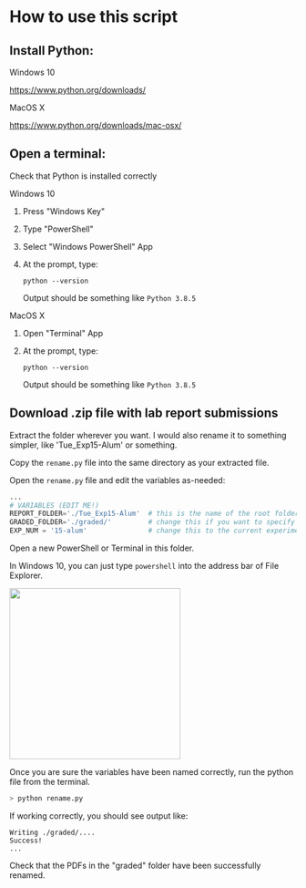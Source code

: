 # How to use this script

## Install Python:

Windows 10

https://www.python.org/downloads/

MacOS X

https://www.python.org/downloads/mac-osx/

## Open a terminal:

Check that Python is installed correctly

Windows 10

1. Press "Windows Key"
2. Type "PowerShell"
3. Select "Windows PowerShell" App
4. At the prompt, type:

    `python --version`

    Output should be something like `Python 3.8.5`

MacOS X

1. Open "Terminal" App
2. At the prompt, type:

    `python --version`

    Output should be something like `Python 3.8.5`

## Download .zip file with lab report submissions

Extract the folder wherever you want. I would also rename it to something simpler,
like 'Tue_Exp15-Alum' or something.

Copy the `rename.py` file into the same directory as your extracted file.

Open the `rename.py` file and edit the variables as-needed:

```python
...
# VARIABLES (EDIT ME!)
REPORT_FOLDER='./Tue_Exp15-Alum'  # this is the name of the root folder that contains all submission folders
GRADED_FOLDER='./graded/'         # change this if you want to specify a different output folder
EXP_NUM = '15-alum'               # change this to the current experiment number
```

Open a new PowerShell or Terminal in this folder.

In Windows 10, you can just type `powershell` into the address bar of File Explorer.

<img src="https://media.giphy.com/media/IdBwW0P6st1naXZSbV/giphy.gif" height="300" />

Once you are sure the variables have been named correctly, run the python file from the terminal.

```bash
> python rename.py
```

If working correctly, you should see output like:

```
Writing ./graded/....
Success!
...
```

Check that the PDFs in the "graded" folder have been successfully renamed.
